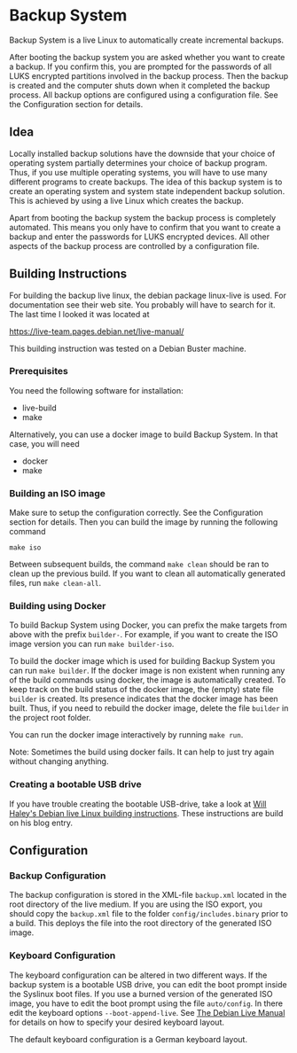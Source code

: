 # Backup System
Backup System is a live Linux to automatically create incremental backups.

After booting the backup system you are asked whether you want to create a
backup. If you confirm this, you are prompted for the passwords of all LUKS
encrypted partitions involved in the backup process. Then the backup is
created and the computer shuts down when it completed the backup process. All
backup options are configured using a configuration file. See the
Configuration section for details.

## Idea
Locally installed backup solutions have the downside that your choice of
operating system partially determines your choice of backup program. Thus, if
you use multiple operating systems, you will have to use many different
programs to create backups. The idea of this backup system is to create an
operating system and system state independent backup solution. This is
achieved by using a live Linux which creates the backup.

Apart from booting the backup system the backup process is completely
automated. This means you only have to confirm that you want to create a
backup and enter the passwords for LUKS encrypted devices. All other aspects
of the backup process are controlled by a configuration file.

## Building Instructions
For building the backup live linux, the debian package linux-live is used. For
documentation see their web site. You probably will have to search for
it. The last time I looked it was located at

https://live-team.pages.debian.net/live-manual/

This building instruction was tested on a Debian Buster machine.

### Prerequisites
You need the following software for installation:
  * live-build
  * make

Alternatively, you can use a docker image to build Backup System. In that
case, you will need
  * docker
  * make

### Building an ISO image
Make sure to setup the configuration correctly. See the Configuration section
for details. Then you can build the image by running the following command

```Shell
make iso
```

Between subsequent builds, the command `make clean` should be ran to clean up the
previous build. If you want to clean all automatically generated files, run
`make clean-all`.

### Building using Docker
To build Backup System using Docker, you can prefix the make targets from
above with the prefix `builder-`. For example, if you want to create the ISO
image version you can run `make builder-iso`.

To build the docker image which is used for building Backup System you can run
`make builder`. If the docker image is non existent when running any of the
build commands using docker, the image is automatically created. To keep track
on the build status of the docker image, the (empty) state file `builder` is
created. Its presence indicates that the docker image has been built. Thus, if
you need to rebuild the docker image, delete the file `builder` in the project
root folder.

You can run the docker image interactively by running `make run`.

Note: Sometimes the build using docker fails. It can help to just try again
without changing anything.

### Creating a bootable USB drive
If you have trouble creating the bootable USB-drive, take a look at [Will
Haley's Debian live Linux building
instructions](https://willhaley.com/blog/custom-debian-live-environment/). These
instructions are build on his blog entry.

## Configuration
### Backup Configuration
The backup configuration is stored in the XML-file `backup.xml` located in the
root directory of the live medium. If you are using the ISO export, you should
copy the `backup.xml` file to the folder `config/includes.binary` prior to a
build. This deploys the file into the root directory of the generated ISO
image.

### Keyboard Configuration
The keyboard configuration can be altered in two different ways. If the backup
system is a bootable USB drive, you can edit the boot prompt inside the
Syslinux boot files. If you use a burned version of the generated ISO image,
you have to edit the boot prompt using the file `auto/config`. In there edit
the keyboard options `--boot-append-live`. See [The Debian Live
Manual](https://live-team.pages.debian.net/live-manual/html/live-manual/customizing-run-time-behaviours.en.html#532)
for details on how to specify your desired keyboard layout.

The default keyboard configuration is a German keyboard layout.
